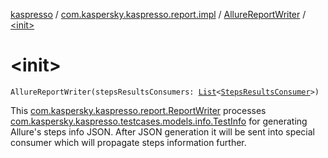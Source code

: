 [kaspresso](../../index.md) / [com.kaspersky.kaspresso.report.impl](../index.md) / [AllureReportWriter](index.md) / [&lt;init&gt;](./-init-.md)

# &lt;init&gt;

`AllureReportWriter(stepsResultsConsumers: `[`List`](https://kotlinlang.org/api/latest/jvm/stdlib/kotlin.collections/-list/index.html)`<`[`StepsResultsConsumer`](../../com.malinsky.marathon.core.steps/-steps-results-consumer/index.md)`>)`

This [com.kaspersky.kaspresso.report.ReportWriter](../../com.kaspersky.kaspresso.report/-report-writer/index.md) processes [com.kaspersky.kaspresso.testcases.models.info.TestInfo](../../com.kaspersky.kaspresso.testcases.models.info/-test-info/index.md)
for generating Allure's steps info JSON.
After JSON generation it will be sent into special consumer which will propagate steps information further.


